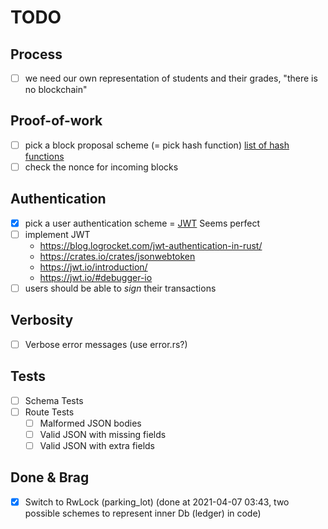 # TODO
## Process
- [ ] we need our own representation of students and their grades, "there is no blockchain"

## Proof-of-work
- [ ] pick a block proposal scheme (= pick hash function) [list of hash functions](https://en.bitcoinwiki.org/wiki/List_of_hash_functions)
- [ ] check the nonce for incoming blocks

## Authentication
- [X] pick a user authentication scheme = [JWT](https://tools.ietf.org/html/rfc7519) Seems perfect
- [ ] implement JWT
    - https://blog.logrocket.com/jwt-authentication-in-rust/
    - https://crates.io/crates/jsonwebtoken
    - https://jwt.io/introduction/
    - https://jwt.io/#debugger-io
- [ ] users should be able to _sign_ their transactions

## Verbosity
- [ ] Verbose error messages (use error.rs?)

## Tests
- [ ] Schema Tests
- [ ] Route Tests
    - [ ] Malformed JSON bodies
    - [ ] Valid JSON with missing fields
    - [ ] Valid JSON with extra fields

## Done & Brag
- [x] Switch to RwLock (parking_lot) (done at 2021-04-07 03:43, two possible schemes to represent inner Db (ledger) in code)
